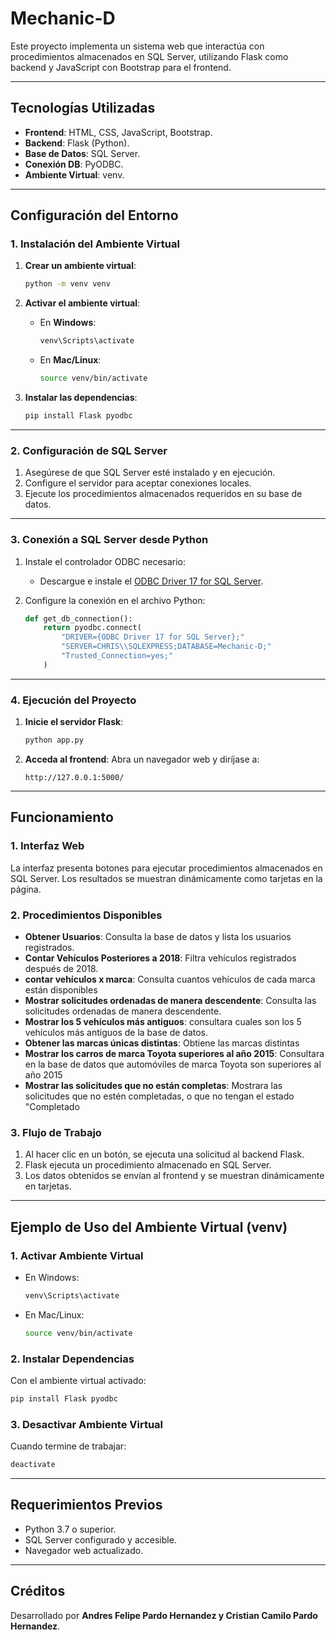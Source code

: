
# Mechanic-D

Este proyecto implementa un sistema web que interactúa con procedimientos almacenados en SQL Server, utilizando Flask como backend y JavaScript con Bootstrap para el frontend.

---

## Tecnologías Utilizadas

- **Frontend**: HTML, CSS, JavaScript, Bootstrap.  
- **Backend**: Flask (Python).  
- **Base de Datos**: SQL Server.  
- **Conexión DB**: PyODBC.  
- **Ambiente Virtual**: venv.  

---

## Configuración del Entorno

### 1. Instalación del Ambiente Virtual

1. **Crear un ambiente virtual**:
   ```bash
   python -m venv venv
   ```

2. **Activar el ambiente virtual**:
   - En **Windows**:
     ```bash
     venv\Scripts\activate
     ```
   - En **Mac/Linux**:
     ```bash
     source venv/bin/activate
     ```

3. **Instalar las dependencias**:
   ```bash
   pip install Flask pyodbc
   ```

---

### 2. Configuración de SQL Server

1. Asegúrese de que SQL Server esté instalado y en ejecución.  
2. Configure el servidor para aceptar conexiones locales.  
3. Ejecute los procedimientos almacenados requeridos en su base de datos.  

---

### 3. Conexión a SQL Server desde Python

1. Instale el controlador ODBC necesario:
   - Descargue e instale el [ODBC Driver 17 for SQL Server](https://learn.microsoft.com/en-us/sql/connect/odbc/download-odbc-driver-for-sql-server).

2. Configure la conexión en el archivo Python:
   ```python
   def get_db_connection():
       return pyodbc.connect(
           "DRIVER={ODBC Driver 17 for SQL Server};"
           "SERVER=CHRIS\\SQLEXPRESS;DATABASE=Mechanic-D;"
           "Trusted_Connection=yes;"
       )
   ```

---

### 4. Ejecución del Proyecto

1. **Inicie el servidor Flask**:
   ```bash
   python app.py
   ```

2. **Acceda al frontend**:
   Abra un navegador web y diríjase a:
   ```
   http://127.0.0.1:5000/
   ```

---

## Funcionamiento

### 1. Interfaz Web

La interfaz presenta botones para ejecutar procedimientos almacenados en SQL Server. Los resultados se muestran dinámicamente como tarjetas en la página.

### 2. Procedimientos Disponibles

- **Obtener Usuarios**: Consulta la base de datos y lista los usuarios registrados.  
- **Contar Vehículos Posteriores a 2018**: Filtra vehículos registrados después de 2018.  
- **contar vehículos x marca**: Consulta cuantos vehículos de cada marca están disponibles
- **Mostrar solicitudes ordenadas de manera descendente**: Consulta las solicitudes ordenadas de manera descendente.
- **Mostrar los 5 vehículos más antiguos**: consultara cuales son los 5 vehículos más antiguos de la base de datos.
- **Obtener las marcas únicas distintas**: Obtiene las marcas distintas
- **Mostrar los carros de marca Toyota superiores al año 2015**: Consultara en la base de datos que automóviles de marca Toyota son superiores al año 2015
- **Mostrar las solicitudes que no están completas**: Mostrara las solicitudes que no estén completadas, o que no tengan el estado "Completado  

### 3. Flujo de Trabajo

1. Al hacer clic en un botón, se ejecuta una solicitud al backend Flask.  
2. Flask ejecuta un procedimiento almacenado en SQL Server.  
3. Los datos obtenidos se envían al frontend y se muestran dinámicamente en tarjetas.  

---

## Ejemplo de Uso del Ambiente Virtual (venv)

### 1. Activar Ambiente Virtual

- En Windows:
  ```bash
  venv\Scripts\activate
  ```

- En Mac/Linux:
  ```bash
  source venv/bin/activate
  ```

### 2. Instalar Dependencias

Con el ambiente virtual activado:
```bash
pip install Flask pyodbc
```

### 3. Desactivar Ambiente Virtual

Cuando termine de trabajar:
```bash
deactivate
```

---

## Requerimientos Previos

- Python 3.7 o superior.  
- SQL Server configurado y accesible.  
- Navegador web actualizado.  

---

## Créditos

Desarrollado por **Andres Felipe Pardo Hernandez y Cristian Camilo Pardo Hernandez**.
